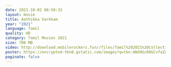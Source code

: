 ```yaml
---
date: 2021-10-02 08:59:33
layout: movie
title: Aathikka Varkkam
year: "2021"
language: Tamil
quality: HD
category: Tamil Movies 2021
size: 700 MB
video: http://download.mobilerockers.fun//files/Tamil%202021%20Collection/Aathikka%20Varkkam%20(2021)/Aathikka%20Varkkam%20(2021)%20Full%20Movies/Aathikka%20Varkkam%20(2021)%20DVDScr/Aathikka%20Varkkam%20(2021)%20DVDScr%20Single%20Part.mp4
poster: https://encrypted-tbn0.gstatic.com/images?q=tbn:ANd9GcR0GCvfaZnzdO7Md5smUhIP7ANLrv3GxSt9YA&usqp=CAU
paginate: false
---
```


